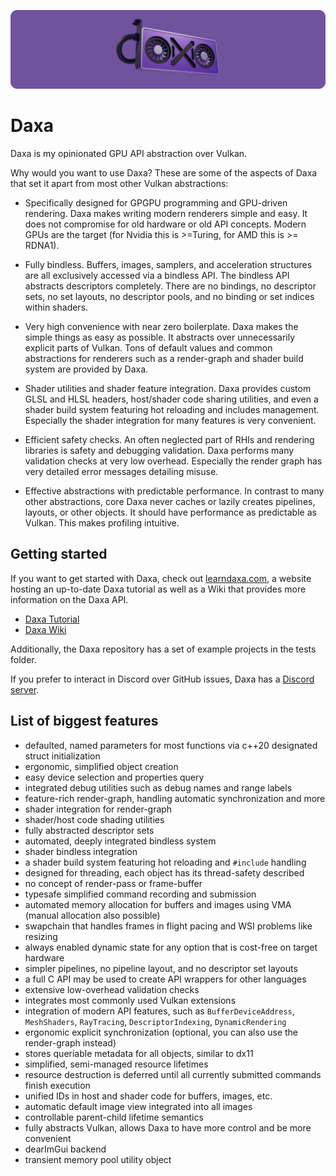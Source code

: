 <p align="center">
  <!-- <a href="https://github.com/Ipotrick/Daxa"> -->
	<img src="misc/daxa-logo.png" width="800" alt="Daxa logo">
  <!-- </a> -->
</p>

# Daxa

Daxa is my opinionated GPU API abstraction over Vulkan.

Why would you want to use Daxa? These are some of the aspects of Daxa that set it apart from most other Vulkan abstractions:

- Specifically designed for GPGPU programming and GPU-driven rendering. Daxa makes writing modern renderers simple and easy. It does not compromise for old hardware or old API concepts. Modern GPUs are the target (for Nvidia this is >=Turing, for AMD this is >= RDNA1).

- Fully bindless. Buffers, images, samplers, and acceleration structures are all exclusively accessed via a bindless API. The bindless API abstracts descriptors completely. There are no bindings, no descriptor sets, no set layouts, no descriptor pools, and no binding or set indices within shaders.

- Very high convenience with near zero boilerplate. Daxa makes the simple things as easy as possible. It abstracts over unnecessarily explicit parts of Vulkan. Tons of default values and common abstractions for renderers such as a render-graph and shader build system are provided by Daxa.

- Shader utilities and shader feature integration. Daxa provides custom GLSL and HLSL headers, host/shader code sharing utilities, and even a shader build system featuring hot reloading and includes management. Especially the shader integration for many features is very convenient.

- Efficient safety checks. An often neglected part of RHIs and rendering libraries is safety and debugging validation. Daxa performs many validation checks at very low overhead. Especially the render graph has very detailed error messages detailing misuse.

- Effective abstractions with predictable performance. In contrast to many other abstractions, core Daxa never caches or lazily creates pipelines, layouts, or other objects. It should have performance as predictable as Vulkan. This makes profiling intuitive.

## Getting started

If you want to get started with Daxa, check out [learndaxa.com](https://www.learndaxa.com/), a website hosting an up-to-date Daxa tutorial as well as a Wiki that provides more information on the Daxa API.

- [Daxa Tutorial](https://tutorial.learndaxa.com/)
- [Daxa Wiki](https://wiki.learndaxa.com/)

Additionally, the Daxa repository has a set of example projects in the tests folder.

If you prefer to interact in Discord over GitHub issues, Daxa has a [Discord server](https://discord.gg/MJPJvZ4FK5).

## List of biggest features

- defaulted, named parameters for most functions via c++20 designated struct initialization
- ergonomic, simplified object creation
- easy device selection and properties query
- integrated debug utilities such as debug names and range labels
- feature-rich render-graph, handling automatic synchronization and more
- shader integration for render-graph
- shader/host code shading utilities
- fully abstracted descriptor sets
- automated, deeply integrated bindless system
- shader bindless integration
- a shader build system featuring hot reloading and `#include` handling
- designed for threading, each object has its thread-safety described
- no concept of render-pass or frame-buffer
- typesafe simplified command recording and submission
- automated memory allocation for buffers and images using VMA (manual allocation also possible)
- swapchain that handles frames in flight pacing and WSI problems like resizing
- always enabled dynamic state for any option that is cost-free on target hardware
- simpler pipelines, no pipeline layout, and no descriptor set layouts
- a full C API may be used to create API wrappers for other languages
- extensive low-overhead validation checks
- integrates most commonly used Vulkan extensions
- integration of modern API features, such as `BufferDeviceAddress`, `MeshShaders`, `RayTracing`, `DescriptorIndexing`, `DynamicRendering`
- ergonomic explicit synchronization (optional, you can also use the render-graph instead)
- stores queriable metadata for all objects, similar to dx11
- simplified, semi-managed resource lifetimes
- resource destruction is deferred until all currently submitted commands finish execution
- unified IDs in host and shader code for buffers, images, etc.
- automatic default image view integrated into all images
- controllable parent-child lifetime semantics
- fully abstracts Vulkan, allows Daxa to have more control and be more convenient
- dearImGui backend
- transient memory pool utility object

